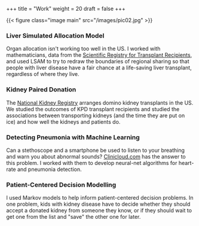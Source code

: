 +++
title = "Work"
weight = 20
draft = false
+++

{{< figure class="image main" src="/images/pic02.jpg" >}}
### Liver Simulated Allocation Model
Organ allocation isn't working too well in the US. I worked with mathematicians, data from the [Scientific Registry for Transplant Recipients](http://www.srtr.org), and used LSAM to try to redraw the boundaries of regional sharing so that people with liver disease have a fair chance at a life-saving liver transplant, regardless of where they live.

### Kidney Paired Donation
The [National Kidney Registry](http://www.kidneyregistry.org) arranges domino kidney transplants in the US.  We studied the outcomes of KPD transplant recipients and studied the associations between transporting kidneys (and the time they are put on ice) and how well the kidneys and patients do.

### Detecting Pneumonia with Machine Learning
Can a stethoscope and a smartphone be used to listen to your breathing and warn you about abnormal sounds? [Clinicloud.com](http://clinicloud.com) has the answer to this problem. I worked with them to develop neural-net algorithms for heart-rate and pneumonia detection.

### Patient-Centered Decision Modelling
I used Markov models to help inform patient-centered decision problems.  In one problem, kids with kidney disease have to decide whether they should accept a donated kidney from someone they know, or if they should wait to get one from the list and "save" the other one for later.